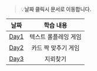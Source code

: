 > 💡**날짜 클릭시 문서로 이동합니다.**

|           날짜           |    학습 내용    |
|:----------------------:|:-----------:|
| [Day1](day1/README.md) | 텍스트 롤플레잉 게임 |
| [Day2](day2/README.md) | 카드 짝 맞추기 게임 |
| [Day3](day3/README.md) |    지뢰찾기     |